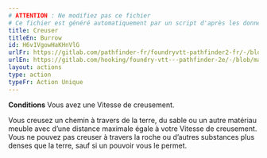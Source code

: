 ```yaml
---
# ATTENTION : Ne modifiez pas ce fichier
# Ce fichier est généré automatiquement par un script d'après les données du module Foundry VTT officiel et de sa traduction
title: Creuser
titleEn: Burrow
id: H6v1VgowHaKHnVlG
urlFr: https://gitlab.com/pathfinder-fr/foundryvtt-pathfinder2-fr/-/blob/master/data/actions/H6v1VgowHaKHnVlG.htm
urlEn: https://gitlab.com/hooking/foundry-vtt---pathfinder-2e/-/blob/master/packs/data/actions.db/burrow.json
layout: actions
type: action
typeFr: Action Unique
---
```

**Conditions** Vous avez une Vitesse de creusement.

Vous creusez un chemin à travers de la terre, du sable ou un autre matériau meuble avec d’une distance maximale égale à votre Vitesse de creusement. Vous ne pouvez pas creuser à travers la roche ou d’autres substances plus denses que la terre, sauf si un pouvoir vous le permet.
